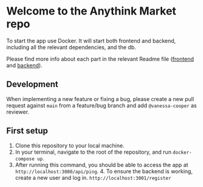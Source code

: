 # Welcome to the Anythink Market repo

To start the app use Docker. It will start both frontend and backend, including all the relevant dependencies, and the db.

Please find more info about each part in the relevant Readme file ([frontend](frontend/readme.md) and [backend](backend/README.md)).

## Development

When implementing a new feature or fixing a bug, please create a new pull request against `main` from a feature/bug branch and add `@vanessa-cooper` as reviewer.

## First setup

1. Clone this repository to your local machine.
2. In your terminal, navigate to the root of the repository, and run `docker-compose up`.
3. After running this command, you should be able to access the app at `http://localhost:3000/api/ping`.
   4. To ensure the backend is working, create a new user and log in. `http://localhost:3001/register`
